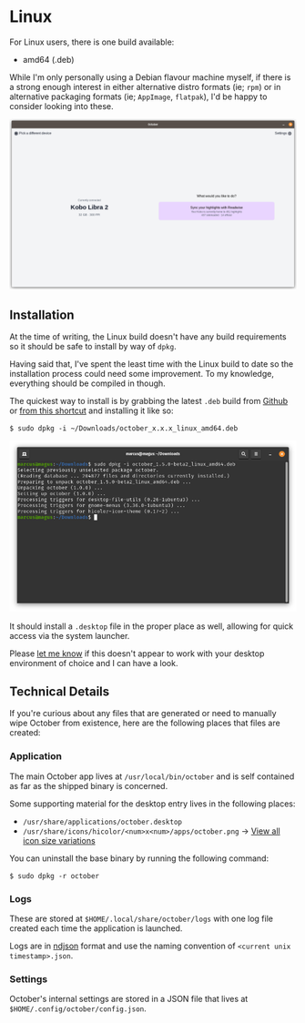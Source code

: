 # Linux

For Linux users, there is one build available:

- amd64 (.deb)

While I'm only personally using a Debian flavour machine myself, if there is a strong enough interest in either alternative distro formats (ie; `rpm`) or in alternative packaging formats (ie; `AppImage`, `flatpak`), I'd be happy to consider looking into these.

![](../public/linux/linux_overview_light.png)

## Installation

At the time of writing, the Linux build doesn't have any build requirements so it should be safe to install by way of `dpkg`.

Having said that, I've spent the least time with the Linux build to date so the installation process could need some improvement. To my knowledge, everything should be compiled in though.

The quickest way to install is by grabbing the latest `.deb` build from [Github](https://github.com/marcus-crane/october/releases) or [from this shortcut](https://october.utf9k.net/download/linux/latest) and installing it like so:

```console
$ sudo dpkg -i ~/Downloads/october_x.x.x_linux_amd64.deb
```

![](../public/linux/linux_install.png)

It should install a `.desktop` file in the proper place as well, allowing for quick access via the system launcher.

Please [let me know](mailto:october@utf9k.net) if this doesn't appear to work with your desktop environment of choice and I can have a look.

## Technical Details

If you're curious about any files that are generated or need to manually wipe October from existence, here are the following places that files are created:

### Application

The main October app lives at `/usr/local/bin/october` and is self contained as far as the shipped binary is concerned.

Some supporting material for the desktop entry lives in the following places:

- `/usr/share/applications/october.desktop`
- `/usr/share/icons/hicolor/<num>x<num>/apps/october.png` -> [View all icon size variations](https://github.com/marcus-crane/october/tree/main/build/linux/october_0.0.0_amd64/usr/share/icons/hicolor)

You can uninstall the base binary by running the following command:

```console
$ sudo dpkg -r october
```

### Logs

These are stored at `$HOME/.local/share/october/logs` with one log file created each time the application is launched.

Logs are in [ndjson](http://ndjson.org/) format and use the naming convention of `<current unix timestamp>.json`.

### Settings

October's internal settings are stored in a JSON file that lives at `$HOME/.config/october/config.json`.
